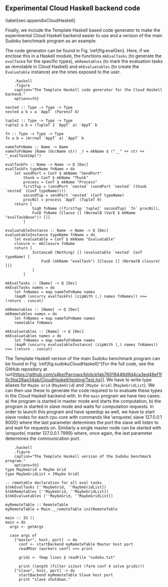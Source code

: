 ## Experimental Cloud Haskell backend code

\label{sec:appendixCloudHaskell}

Finally, we include the Template Haskell based code
generator to make the experimental Cloud Haskell backend easier
to use and a version of the main Sudoku benchmark program as an example.

The code generator can be found in Fig. \ref{fig:evalGen}. Here, if we enclose
this in a Haskell module, the functions `mkEvalTasks` (to generate the `evalTask`s for the
specific types), `mkRemotables` (to mark the evaluation tasks as remotable in Cloud Haskell)
and `mkEvaluatables` (to create the `Evaluatable` instance) are the ones exposed to the user. 

~~~~{#fig:evalGen
    .haskell
    .figure
    caption="The Template Haskell code generator for the Cloud Haskell backend."
    options=th}

nested :: Type -> Type -> Type
nested a b = a `AppT` (ParensT b)

tuple2 :: Type -> Type -> Type
tuple2 a b = (TupleT 2 `AppT` a) `AppT` b

fn :: Type -> Type -> Type
fn a b = (ArrowT `AppT` a) `AppT` b

nameToFnName :: Name -> Name
nameToFnName (Name (OccName str) _) = mkName $ ("__" ++ str ++ "_evalTaskImpl")

evalTaskFn :: Name -> Name -> Q [Dec]
evalTaskFn typeName fnName = do
	let sendPort = ConT $ mkName "SendPort"
	    thunk = ConT $ mkName "Thunk"
	    process = ConT $ mkName "Process"
	    firstTup = (sendPort `nested` (sendPort `nested` (thunk `nested` (ConT typeName))))
	    secondTup = sendPort `nested` (ConT typeName)
	    procNil = process `AppT` (TupleT 0)
	return [
			SigD fnName ((firstTup `tuple2` secondTup) `fn` procNil),
			FunD fnName [Clause [] (NormalB (VarE $ mkName "evalTaskBase")) []]
		]

evaluatableInstance :: Name -> Name -> Q [Dec]
evaluatableInstance typeName fnName = do
	let evaluatable = ConT $ mkName "Evaluatable"
	closure <- mkClosure fnName
	return [
			InstanceD (Nothing) [] (evaluatable `nested` ConT typeName) [
				FunD (mkName "evalTask") [Clause [] (NormalB closure) []]
			]
		]

mkEvalTasks :: [Name] -> Q [Dec]
mkEvalTasks names = do
	let fnNames = map nameToFnName names
  	(mapM (uncurry evalTaskFn) (zipWith (,) names fnNames)) >>= (return . concat)

mkRemotables :: [Name] -> Q [Dec]
mkRemotables names = do
	let fnNames = map nameToFnName names
	remotable fnNames

mkEvaluatables :: [Name] -> Q [Dec]
mkEvaluatables names = do
	let fnNames = map nameToFnName names
  	(mapM (uncurry evaluatableInstance) (zipWith (,) names fnNames)) >>= (return . concat)
~~~~

The Template Haskell version of the main Sudoku benchmark program can be found in
Fig. \ref{fig:sudokuCloudHaskell}^[For the full code, see the GitHub repository at
\url{https://github.com/s4ke/Parrows/blob/e1ab76018448d9d4ca3ed48ef1f0c5be26ae34ab/CloudHaskell/testing/Test.hs}].
We have to write type aliases for `Maybe Grid` (`MaybeGrid`)
and `[Maybe Grid]` (`MaybeGridList`). We can then use these to generate the code
required to to evaluate these types in the Cloud Haskell backend with. In the
`main` program we have two cases: a) the program is started in master mode and starts
the computation, b) the program is started in slave mode and waits for computation
requests.
In order to launch this program and have speedup as well, we have
to start slave nodes for each cpu core with commands like
\enquote{<executable> slave 127.0.0.1 8000} where the last parameter determines the
port the slave will listen to and wait for requests on. Similarly a single master node can be started with
\enquote{<executable> master 127.0.0.1 7999} where, once again, the last parameter
determines the communication port.

~~~~{#fig:sudokuCloudHaskell
    .haskell
    .figure
    caption="The Template Haskell version of the Sudoku benchmark program."
    options=th}
type MaybeGrid = Maybe Grid
type MaybeGridList = [Maybe Grid]

-- remotable declaration for all eval tasks
$(mkEvalTasks [''MaybeGrid, ''MaybeGridList])
$(mkRemotables [''MaybeGrid, ''MaybeGridList])
$(mkEvaluatables [''MaybeGrid, ''MaybeGridList])

myRemoteTable :: RemoteTable
myRemoteTable = Main.__remoteTable initRemoteTable

main :: IO ()
main = do
  args <- getArgs

  case args of
    ["master", host, port] -> do
      conf <- startBackend myRemoteTable Master host port
      readMVar (workers conf) >>= print

      grids <- fmap lines $ readFile "sudoku.txt"

      print (length (filter isJust (farm conf 4 solve grids)))
    ["slave", host, port] -> do
      startBackend myRemoteTable Slave host port
      print "slave shutdown."
~~~~

